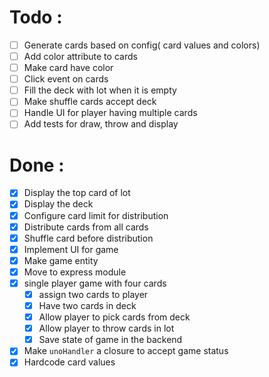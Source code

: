 # Todo :

- [ ] Generate cards based on config( card values and colors)
- [ ] Add color attribute to cards
- [ ] Make card have color
- [ ] Click event on cards
- [ ] Fill the deck with lot when it is empty
- [ ] Make shuffle cards accept deck
- [ ] Handle UI for player having multiple cards
- [ ] Add tests for draw, throw and display

# Done :

- [x] Display the top card of lot
- [x] Display the deck
- [x] Configure card limit for distribution
- [x] Distribute cards from all cards
- [x] Shuffle card before distribution
- [x] Implement UI for game
- [x] Make game entity
- [x] Move to express module
- [x] single player game with four cards
  - [x] assign two cards to player
  - [x] Have two cards in deck
  - [x] Allow player to pick cards from deck
  - [x] Allow player to throw cards in lot
  - [x] Save state of game in the backend

- [x] Make `unoHandler` a closure to accept game status
- [x] Hardcode card values
